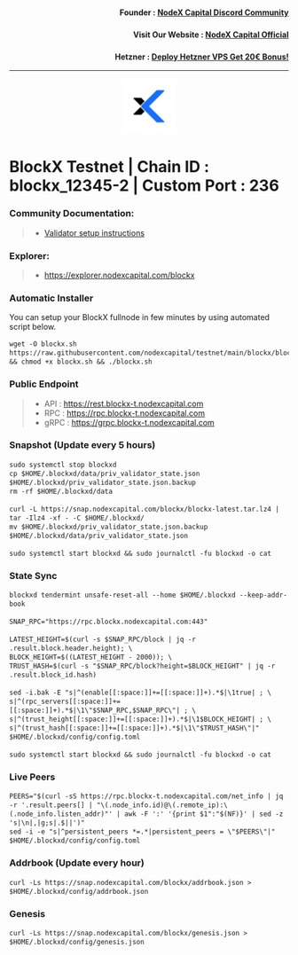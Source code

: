 <h3><p style="font-size:14px" align="right">Founder :
<a href="https://discord.gg/nodexcapital" target="_blank">NodeX Capital Discord Community</a></p></h3>
<h3><p style="font-size:14px" align="right">Visit Our Website :
<a href="https://discord.gg/nodexcapital" target="_blank">NodeX Capital Official</a></p></h3>
<h3><p style="font-size:14px" align="right">Hetzner :
<a href="https://hetzner.cloud/?ref=bMTVi7dcwSgA" target="_blank">Deploy Hetzner VPS Get 20€ Bonus!</a></h3>
<hr>

<p align="center">
  <img height="100" height="auto" src="https://raw.githubusercontent.com/Nodeist/Kurulumlar/main/logos/blockx.png">
</p>

# BlockX Testnet | Chain ID : blockx_12345-2 | Custom Port : 236

### Community Documentation:
>- [Validator setup instructions](https://github.com/nodexcapital/testnet/tree/main/blockx)

### Explorer:
>-  https://explorer.nodexcapital.com/blockx

### Automatic Installer
You can setup your BlockX fullnode in few minutes by using automated script below.
```
wget -O blockx.sh https://raw.githubusercontent.com/nodexcapital/testnet/main/blockx/blockx.sh && chmod +x blockx.sh && ./blockx.sh
```
### Public Endpoint

>- API : https://rest.blockx-t.nodexcapital.com
>- RPC : https://rpc.blockx-t.nodexcapital.com
>- gRPC : https://grpc.blockx-t.nodexcapital.com

### Snapshot (Update every 5 hours)
```
sudo systemctl stop blockxd
cp $HOME/.blockxd/data/priv_validator_state.json $HOME/.blockxd/priv_validator_state.json.backup
rm -rf $HOME/.blockxd/data

curl -L https://snap.nodexcapital.com/blockx/blockx-latest.tar.lz4 | tar -Ilz4 -xf - -C $HOME/.blockxd/
mv $HOME/.blockxd/priv_validator_state.json.backup $HOME/.blockxd/data/priv_validator_state.json

sudo systemctl start blockxd && sudo journalctl -fu blockxd -o cat
```

### State Sync
```
blockxd tendermint unsafe-reset-all --home $HOME/.blockxd --keep-addr-book

SNAP_RPC="https://rpc.blockx.nodexcapital.com:443"

LATEST_HEIGHT=$(curl -s $SNAP_RPC/block | jq -r .result.block.header.height); \
BLOCK_HEIGHT=$((LATEST_HEIGHT - 2000)); \
TRUST_HASH=$(curl -s "$SNAP_RPC/block?height=$BLOCK_HEIGHT" | jq -r .result.block_id.hash)

sed -i.bak -E "s|^(enable[[:space:]]+=[[:space:]]+).*$|\1true| ; \
s|^(rpc_servers[[:space:]]+=[[:space:]]+).*$|\1\"$SNAP_RPC,$SNAP_RPC\"| ; \
s|^(trust_height[[:space:]]+=[[:space:]]+).*$|\1$BLOCK_HEIGHT| ; \
s|^(trust_hash[[:space:]]+=[[:space:]]+).*$|\1\"$TRUST_HASH\"|" $HOME/.blockxd/config/config.toml

sudo systemctl start blockxd && sudo journalctl -fu blockxd -o cat
```

### Live Peers
```
PEERS="$(curl -sS https://rpc.blockx-t.nodexcapital.com/net_info | jq -r '.result.peers[] | "\(.node_info.id)@\(.remote_ip):\(.node_info.listen_addr)"' | awk -F ':' '{print $1":"$(NF)}' | sed -z 's|\n|,|g;s|.$||')"
sed -i -e "s|^persistent_peers *=.*|persistent_peers = \"$PEERS\"|" $HOME/.blockxd/config/config.toml
```
### Addrbook (Update every hour)
```
curl -Ls https://snap.nodexcapital.com/blockx/addrbook.json > $HOME/.blockxd/config/addrbook.json
```
### Genesis
```
curl -Ls https://snap.nodexcapital.com/blockx/genesis.json > $HOME/.blockxd/config/genesis.json
```